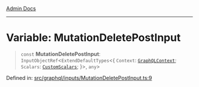 [Admin Docs](/)

***

# Variable: MutationDeletePostInput

> `const` **MutationDeletePostInput**: `InputObjectRef`\<`ExtendDefaultTypes`\<\{ `Context`: [`GraphQLContext`](../../../context/type-aliases/GraphQLContext.md); `Scalars`: [`CustomScalars`](../../../scalars/type-aliases/CustomScalars.md); \}\>, `any`\>

Defined in: [src/graphql/inputs/MutationDeletePostInput.ts:9](https://github.com/NishantSinghhhhh/talawa-api/blob/3b12506812825c5581bdb63c64252031697d198c/src/graphql/inputs/MutationDeletePostInput.ts#L9)
